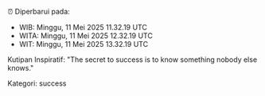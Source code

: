 ⏰ Diperbarui pada:
- WIB: Minggu, 11 Mei 2025 11.32.19 UTC
- WITA: Minggu, 11 Mei 2025 12.32.19 UTC
- WIT: Minggu, 11 Mei 2025 13.32.19 UTC

Kutipan Inspiratif:
"The secret to success is to know something nobody else knows."


Kategori: success

